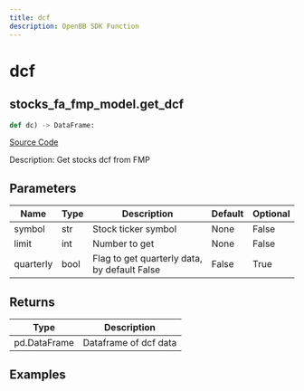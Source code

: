 ```yaml
---
title: dcf
description: OpenBB SDK Function
---
```

# dcf

## stocks_fa_fmp_model.get_dcf

```python
def dc) -> DataFrame:
```
[Source Code](https://github.com/OpenBB-finance/OpenBBTerminal/tree/main/openbb_terminal/decorators.py#L172)

Description: Get stocks dcf from FMP

## Parameters

| Name | Type | Description | Default | Optional |
| ---- | ---- | ----------- | ------- | -------- |
| symbol | str | Stock ticker symbol | None | False |
| limit | int | Number to get | None | False |
| quarterly | bool | Flag to get quarterly data, by default False | False | True |

## Returns

| Type | Description |
| ---- | ----------- |
| pd.DataFrame | Dataframe of dcf data |

## Examples

